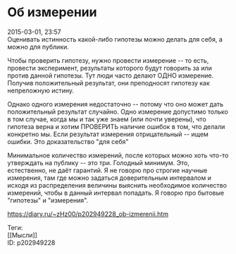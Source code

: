 Об измерении
=============

   
 2015-03-01, 23:57   
  Оценивать истинность какой-либо гипотезы можно делать для себя, а можно для публики.   
   
 Чтобы проверить гипотезу, нужно провести измерение -- то есть, провести эксперимент, результаты которого будут говорить за или против данной гипотезы. Тут люди часто делают ОДНО измерение. Получив положительный результат, они преподносят гипотезу как непреложную истину.   
   
 Однако одного измерения недостаточно -- потому что оно может дать положительный результат случайно. Одно измерение допустимо только в том случае, когда мы и так уже знаем (или почти уверены), что гипотеза верна и хотим ПРОВЕРИТЬ наличие ошибок в том, что делали конкретно мы. Если результат измерения отрицательный -- ищем ошибки. Это доказательство "для себя"   
   
 Минимальное количество измерений, после которых можно хоть что-то утверждать на публику -- это три. Голодный минимум. Это, естественно, не даёт гарантий. Я не говорю про строгие научные измерения, там где можно задаться доверительным интервалом и исходя из распределения величины выяснить необходимое количество измерений, чтобы в данный интервал попадать. Я говорю про бытовые "гипотезы" и "измерения".   
    
 <https://diary.ru/~zHz00/p202949228_ob-izmerenii.htm>   
   
 Теги:   
 [[Мысли]]   
 ID: p202949228